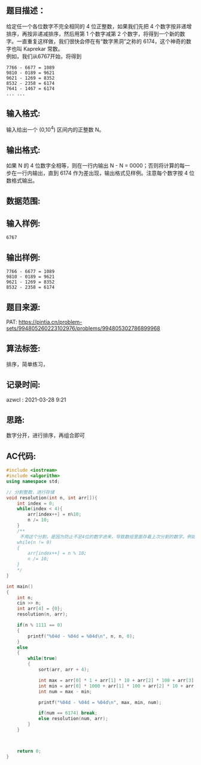 ## 题目描述：
给定任一个各位数字不完全相同的 4 位正整数，如果我们先把 4 个数字按非递增排序，再按非递减排序，然后用第 1 个数字减第 2 个数字，将得到一个新的数字。一直重复这样做，我们很快会停在有“数字黑洞”之称的 6174，这个神奇的数字也叫 Kaprekar 常数。  
例如，我们从6767开始，将得到
```
7766 - 6677 = 1089
9810 - 0189 = 9621
9621 - 1269 = 8352
8532 - 2358 = 6174
7641 - 1467 = 6174
... ...
```
## 输入格式:
输入给出一个 (0,10<sup>​4</sup>) 区间内的正整数 N。

## 输出格式:
如果 N 的 4 位数字全相等，则在一行内输出 N - N = 0000；否则将计算的每一步在一行内输出，直到 6174 作为差出现，输出格式见样例。注意每个数字按 4 位数格式输出。  

## 数据范围:

## 输入样例:
```
6767
```

## 输出样例:
```
7766 - 6677 = 1089
9810 - 0189 = 9621
9621 - 1269 = 8352
8532 - 2358 = 6174
```

## 题目来源:
PAT: https://pintia.cn/problem-sets/994805260223102976/problems/994805302786899968

## 算法标签:
排序，简单练习，

## 记录时间:
azwcl : 2021-03-28 9:21

## 思路:
数字分开，进行排序，再组合即可

## AC代码:
```cpp
#include <iostream>
#include <algorithm>
using namespace std;

// 分割整数，进行存储
void resolution(int n, int arr[]){
    int index = 0;
    while(index < 4){
        arr[index++] = n%10;
        n /= 10;
    }
    /**
     不用这个分割，是因为防止不足4位的数字进来，导致数组里面存着上次分割的数字。例如999进来，只会占三个位置。
    while(n != 0)
    {
        arr[index++] = n % 10;
        n /= 10;
    }
    */
}

int main()
{
    int n;
    cin >> n;
    int arr[4] = {0};
    resolution(n, arr);

    if(n % 1111 == 0)
    {
        printf("%04d - %04d = %04d\n", n, n, 0);
    }
    else
    {
        while(true)
        {
            sort(arr, arr + 4);

            int max = arr[0] * 1 + arr[1] * 10 + arr[2] * 100 + arr[3] * 1000;
            int min = arr[0] * 1000 + arr[1] * 100 + arr[2] * 10 + arr[3] * 1;
            int num = max - min;

            printf("%04d - %04d = %04d\n", max, min, num);

            if(num == 6174) break;
            else resolution(num, arr);
        }
    }



    return 0;
}
```